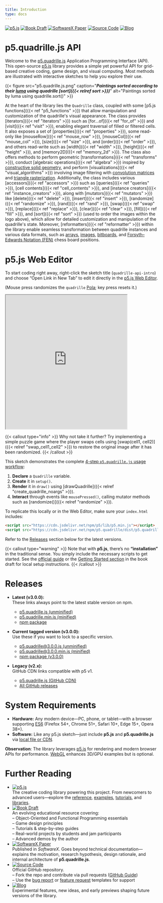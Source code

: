 ```yaml
---
title: Introduction
type: docs
---
```


[![p5.js](https://img.shields.io/badge/p5.js-ED225D?logo=p5.js&logoColor=white)](https://beta.p5js.org/)
[![Book Draft](https://img.shields.io/badge/Book_Draft-228B22?logo=mdbook)](https://objetos.github.io/docs/)
[![SoftwareX Paper](https://img.shields.io/badge/SoftwareX_Paper-0066CC?logo=livejournal)](https://www.sciencedirect.com/science/article/pii/S2352711024002097)
[![Source Code](https://img.shields.io/badge/Source_Code-181717?logo=github)](https://github.com/objetos/p5.quadrille.js)
[![Blog](https://img.shields.io/badge/Blog-0A0A0A?logo=dev.to&logoColor=white)](https://jpcharalambosh.co/tags/p5.quadrille.js/)

# p5.quadrille.js API

Welcome to the [p5.quadrille.js](https://github.com/objetos/p5.quadrille.js) Application Programming Interface (API). This open-source [p5.js](https://beta.p5js.org/) library provides a simple yet powerful API for grid-based creative coding, game design, and visual computing. Most methods are illustrated with interactive sketches to help you explore their use.

{{< figure src="p5.quadrille.js.png" caption="***Paintings sorted according to their [luma](https://en.wikipedia.org/wiki/Luma_(video)) using quadrille [sort]({{< relref sort >}})***" alt="Paintings sorted by luma using quadrille.sort()" >}}

At the heart of the library lies the `Quadrille` class, coupled with some [p5.js functions]({{< ref "p5_functions" >}}) that allow manipulation and customization of the quadrille's visual appearance. The class provides [iterators]({{< ref "iterators" >}}) such as [for...of]({{< ref "for_of" >}}) and [visit]({{< ref "visit" >}}), enabling elegant traversal of filled or filtered cells. It also exposes a set of [properties]({{< ref "properties" >}}), some read-only like [mouseRow]({{< ref "mouse_row" >}}), [mouseCol]({{< ref "mouse_col" >}}), [size]({{< ref "size" >}}), and [order]({{< ref "order" >}}), and others read-write such as [width]({{< ref "width" >}}), [height]({{< ref "height" >}}), and [memory2D]({{< ref "memory_2d" >}}). The class also offers methods to perform geometric [transformations]({{< ref "transforms" >}}), conduct [algebraic operations]({{< ref "algebra" >}}) inspired by [constructive solid geometry](https://en.wikipedia.org/wiki/Constructive_solid_geometry), and perform [visualizations]({{< ref "visual_algorithms" >}}) involving image filtering with [convolution matrices](https://en.wikipedia.org/wiki/Kernel_%28image_processing%29) and [triangle rasterization](https://fgiesen.wordpress.com/2013/02/06/the-barycentric-conspirac/). Additionally, the class includes various [accessors]({{< ref "accessors" >}}) such as [queries]({{< ref "queries" >}}), [cell contents]({{< ref "cell_contents" >}}), and [instance creators]({{< ref "instance_creators" >}}), along with [mutators]({{< ref "mutators" >}}) like [delete]({{< ref "delete" >}}), [insert]({{< ref "insert" >}}), [randomize]({{< ref "randomize" >}}), [rand]({{< ref "rand" >}}), [swap]({{< ref "swap" >}}), [replace]({{< ref "replace" >}}), [clear]({{< ref "clear" >}}), [fill]({{< ref "fill" >}}), and [sort]({{< ref "sort" >}}) (used to order the images within the logo above), which allow for detailed customization and manipulation of the quadrille's state. Moreover, [reformatters]({{< ref "reformatter" >}}) within the library enable seamless transformation between quadrille instances and various data formats, such as [arrays](https://developer.mozilla.org/en-US/docs/Web/JavaScript/Reference/Global_Objects/Array), [images](https://beta.p5js.org/reference/#/p5.Image), [bitboards](https://en.wikipedia.org/wiki/Bitboard), and [Forsyth–Edwards Notation (FEN)](https://en.wikipedia.org/wiki/Forsyth%E2%80%93Edwards_Notation) chess board positions.

# p5.js Web Editor

To start coding right away, right-click the sketch title (`quadrille-api-intro`) and choose “Open Link in New Tab” to edit it directly in the [p5.js Web Editor](https://editor.p5js.org).

(Mouse press randomizes the `quadrille` [Pola](https://en.wikipedia.org/wiki/Policarpa_Salavarrieta); key press resets it.)  
<iframe src="https://editor.p5js.org/nakednous/full/FHb4aijva" width="400" height="442"></iframe>

{{< callout type="info" >}}
Why not take it further? Try implementing a simple puzzle game where the player swaps cells using [swap(cell1, cell2)]({{< relref "swap_cell1_cell2" >}}) to restore the original image after it has been randomized.
{{< /callout >}}

This sketch demonstrates the complete [4-step `p5.quadrille.js` usage workflow](https://github.com/objetos/p5.quadrille.js?tab=readme-ov-file#usage):

1. **Declare** a `Quadrille` variable.  
2. **Create** it in `setup()`.  
3. **Render** it in `draw()` using [drawQuadrille]({{< relref "create_quadrille_noargs" >}}).  
4. **Interact** through events like `mousePressed()`, calling mutator methods such as [randomize()]({{< relref "randomize" >}}).

To replicate this locally or in the Web Editor, make sure your `index.html` includes:

```html
<script src="https://cdn.jsdelivr.net/npm/p5/lib/p5.min.js"></script>
<script src="https://cdn.jsdelivr.net/npm/p5.quadrille/dist/p5.quadrille.min.js"></script>
```

Refer to the [Releases](#releases) section below for the latest versions.

{{< callout type="warning" >}}
Note that with **p5.js**, there’s no **“installation”** in the traditional sense. You simply include the necessary scripts to get started. See the [official guide](https://beta.p5js.org/tutorials/setting-up-your-environment/) or the [Getting Started section](https://objetos.github.io/docs/p5_intro/getting_started/#html-template-for-local-development) in the book draft for local setup instructions.
{{< /callout >}}

# Releases

- **Latest (v3.0.0):**  
  These links always point to the latest stable version on npm.
  - [p5.quadrille.js (unminified)](https://cdn.jsdelivr.net/npm/p5.quadrille/dist/p5.quadrille.js)
  - [p5.quadrille.min.js (minified)](https://cdn.jsdelivr.net/npm/p5.quadrille/dist/p5.quadrille.min.js)
  - [npm package](https://www.npmjs.com/package/p5.quadrille)

- **Current tagged version (v3.0.0):**  
  Use these if you want to lock to a specific version.
  - [p5.quadrille@3.0.0.js (unminified)](https://cdn.jsdelivr.net/npm/p5.quadrille@3.0.0/dist/p5.quadrille.js)
  - [p5.quadrille@3.0.0.min.js (minified)](https://cdn.jsdelivr.net/npm/p5.quadrille@3.0.0/dist/p5.quadrille.min.js)
  - [npm package (v3.0.0)](https://www.npmjs.com/package/p5.quadrille/v/3.0.0)

- **Legacy (v2.x):**  
  GitHub CDN links compatible with p5 v1.
  - [p5.quadrille.js (GitHub CDN)](https://cdn.jsdelivr.net/gh/objetos/p5.quadrille.js/p5.quadrille.js)
  - [All GitHub releases](https://github.com/objetos/p5.quadrille.js/releases)

# System Requirements

- **Hardware:** Any modern device—PC, phone, or tablet—with a browser supporting [ES6](https://www.w3schools.com/JS/js_es6.asp) (Firefox 54+, Chrome 51+, Safari 10+, Edge 15+, Opera 38+).  
- **Software:** Like any p5.js sketch—just include **p5.js** and **p5.quadrille.js** via [local file or CDN](#releases).

**Observation**: The library leverages [p5.js](https://beta.p5js.org/) for rendering and modern browser APIs for performance. [WebGL](https://en.wikipedia.org/wiki/WebGL) enhances 3D/GPU examples but is optional.

# Further Reading

- [![p5.js](https://img.shields.io/badge/p5.js-ED225D?logo=p5.js&logoColor=white)](https://beta.p5js.org/)  
  The creative coding library powering this project. From newcomers to advanced users—explore the [reference](https://beta.p5js.org/reference/), [examples](https://beta.p5js.org/examples/), [tutorials](https://beta.p5js.org/learn/), and [libraries](https://beta.p5js.org/libraries/).
- [![Book Draft](https://img.shields.io/badge/Book_Draft-228B22?logo=mdbook)](https://objetos.github.io/docs/)  
  An evolving educational resource covering:  
  – Object-Oriented and Functional Programming essentials  
  – Game design principles  
  – Tutorials & step-by-step guides  
  – Real-world projects by students and jam participants  
  – Advanced demos by the author
- [![SoftwareX Paper](https://img.shields.io/badge/SoftwareX_Paper-0066CC?logo=livejournal)](https://www.sciencedirect.com/science/article/pii/S2352711024002097)  
  Published in *SoftwareX*. Goes beyond technical documentation—explains the motivation, research hypothesis, design rationale, and internal architecture of **p5.quadrille.js**.
- [![Source Code](https://img.shields.io/badge/Source_Code-181717?logo=github)](https://github.com/objetos/p5.quadrille.js)  
  Official GitHub repository.  
  – Fork the repo and contribute via pull requests ([GitHub Guide](https://docs.github.com/en/get-started/quickstart/contributing-to-projects))  
  – Use the [bug report](https://github.com/objetos/p5.quadrille.js/blob/main/.github/ISSUE_TEMPLATE/bug_report.md) or [feature request](https://github.com/objetos/p5.quadrille.js/blob/main/.github/ISSUE_TEMPLATE/feature_request.md) templates for support
- [![Blog](https://img.shields.io/badge/Blog-0A0A0A?logo=dev.to&logoColor=white)](https://jpcharalambosh.co/tags/p5.quadrille.js/)  
  Experimental features, new ideas, and early previews shaping future versions of the library.